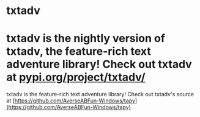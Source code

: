 # txtadv
txtadv is the nightly version of txtadv, the feature-rich text adventure library! Check out txtadv at [pypi.org/project/txtadv/](https://pypi.org/project/txtadv/)
=======
txtadv is the feature-rich text adventure library! Check out txtadv's source at [https://github.com/AverseABFun-Windows/tapy](https://github.com/AverseABFun-Windows/tapy)